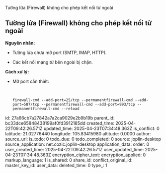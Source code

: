 Tường lửa (Firewall) không cho phép kết nối từ ngoài

## **Tường lửa (Firewall) không cho phép kết nối từ ngoài**

**Nguyên nhân:**

- Tường lửa chưa mở port (SMTP, IMAP, HTTP).
    
- Các kết nối mạng từ bên ngoài bị chặn.
    

**Cách xử lý:**

- Mở port cần thiết:
    
    &nbsp;
    
    `firewall-cmd --add-port=25/tcp --permanentfirewall-cmd --add-port=587/tcp --permanentfirewall-cmd --add-port=993/tcp --permanentfirewall-cmd --reload`

id: 27a66cb7a27842a7a2ca9029e2b9b19b
parent_id: bc33dce65848438199af0fd3912185dd
created_time: 2025-04-22T09:42:26.571Z
updated_time: 2025-04-23T07:34:48.363Z
is_conflict: 0
latitude: 21.02776440
longitude: 105.83415980
altitude: 0.0000
author: 
source_url: 
is_todo: 0
todo_due: 0
todo_completed: 0
source: joplin-desktop
source_application: net.cozic.joplin-desktop
application_data: 
order: 0
user_created_time: 2025-04-22T09:42:26.571Z
user_updated_time: 2025-04-23T07:34:48.363Z
encryption_cipher_text: 
encryption_applied: 0
markup_language: 1
is_shared: 0
share_id: 
conflict_original_id: 
master_key_id: 
user_data: 
deleted_time: 0
type_: 1